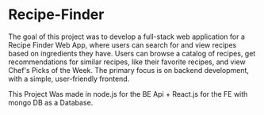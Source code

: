 # Recipe-Finder

The goal of this project was to develop a full-stack web application for a Recipe Finder Web App, where users can search for and view recipes based on ingredients they have. Users can browse a catalog of recipes, get recommendations for similar recipes, like their favorite recipes, and view Chef's Picks of the Week.
The primary focus is on backend development, with a simple, user-friendly frontend.

This Project Was made in node.js for the BE Api + React.js for the FE with mongo DB as a Database.

